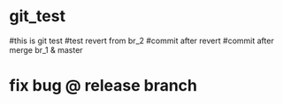# git_test
#this is git test
#test revert from br_2
#commit after revert
#commit after merge br_1 & master

# fix bug @ release branch